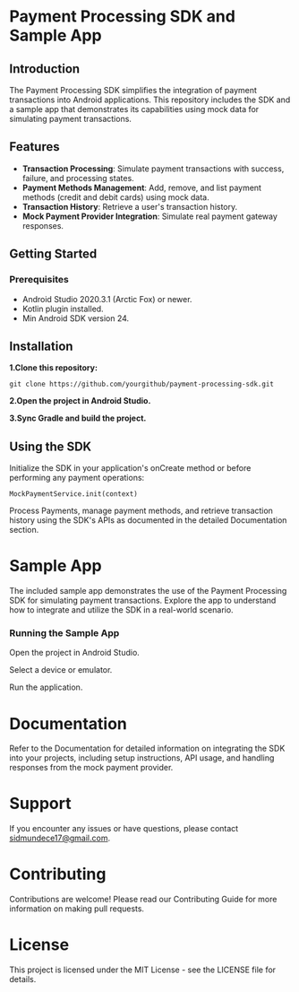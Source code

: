 # Payment Processing SDK and Sample App

## Introduction

The Payment Processing SDK simplifies the integration of payment transactions into Android applications. This repository includes the SDK and a sample app that demonstrates its capabilities using mock data for simulating payment transactions.


## Features

- **Transaction Processing**: Simulate payment transactions with success, failure, and processing states.
- **Payment Methods Management**: Add, remove, and list payment methods (credit and debit cards) using mock data.
- **Transaction History**: Retrieve a user's transaction history.
- **Mock Payment Provider Integration**: Simulate real payment gateway responses.


## Getting Started
### Prerequisites
- Android Studio 2020.3.1 (Arctic Fox) or newer.
- Kotlin plugin installed.
- Min Android SDK version 24.

## Installation
 **1.Clone this repository:**

```
git clone https://github.com/yourgithub/payment-processing-sdk.git

 ```
**2.Open the project in Android Studio.**

**3.Sync Gradle and build the project.**

## Using the SDK
Initialize the SDK in your application's onCreate method or before performing any payment operations:

```
MockPaymentService.init(context)

 ```
Process Payments, manage payment methods, and retrieve transaction history using the SDK's APIs as documented in the detailed Documentation section.

# Sample App
The included sample app demonstrates the use of the Payment Processing SDK for simulating payment transactions. Explore the app to understand how to integrate and utilize the SDK in a real-world scenario.

### Running the Sample App
Open the project in Android Studio.

Select a device or emulator.

Run the application.

# Documentation
Refer to the Documentation for detailed information on integrating the SDK into your projects, including setup instructions, API usage, and handling responses from the mock payment provider.

# Support
If you encounter any issues or have questions, please contact sidmundece17@gmail.com.

# Contributing
Contributions are welcome! Please read our Contributing Guide for more information on making pull requests.

# License
This project is licensed under the MIT License - see the LICENSE file for details.

